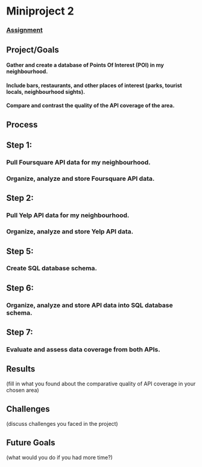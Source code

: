 # Miniproject 2

### [Assignment](assignment.md)

## Project/Goals
#### Gather and create a database of Points Of Interest (POI) in my neighbourhood. 
#### Include bars, restaurants, and other places of interest (parks, tourist locals, neighbourhood sights).
#### Compare and contrast the quality of the API coverage of the area.

## Process
## Step 1: 
### Pull Foursquare API data for my neighbourhood.
### Organize, analyze and store Foursquare API data.
## Step 2:
### Pull Yelp API data for my neighbourhood.
### Organize, analyze and store Yelp API data.
## Step 5: 
### Create SQL database schema.
## Step 6:
### Organize, analyze and store API data into SQL database schema.
## Step 7:
### Evaluate and assess data coverage from both APIs.


## Results
(fill in what you found about the comparative quality of API coverage in your chosen area)

## Challenges 
(discuss challenges you faced in the project)

## Future Goals
(what would you do if you had more time?)
